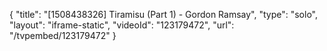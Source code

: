 {
    "title": "[1508438326] Tiramisu (Part 1) - Gordon Ramsay",
    "type": "solo",
    "layout": "iframe-static",
    "videoId": "123179472",
    "url": "\/tvpembed\/123179472"
}
